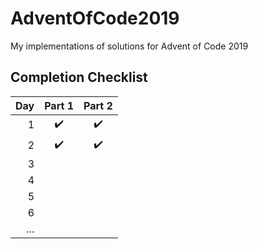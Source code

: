 # AdventOfCode2019

My implementations of solutions for Advent of Code 2019 

## Completion Checklist

|  Day | Part 1 | Part 2 |
| ---: | :------: | :------: |
|    1 | ✔️ | ✔️ |
|    2 | ✔️ | ✔️ |
|    3 |    |        |
|    4 |        |        |
|    5 |        |        |
|    6 |        |        |
|   ... |        |        |
